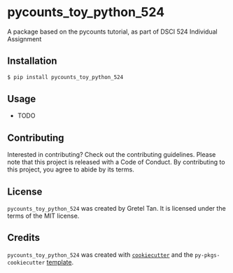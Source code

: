 # pycounts_toy_python_524

A package based on the pycounts tutorial, as part of DSCI 524 Individual Assignment

## Installation

```bash
$ pip install pycounts_toy_python_524
```

## Usage

- TODO

## Contributing

Interested in contributing? Check out the contributing guidelines. Please note that this project is released with a Code of Conduct. By contributing to this project, you agree to abide by its terms.

## License

`pycounts_toy_python_524` was created by Gretel Tan. It is licensed under the terms of the MIT license.

## Credits

`pycounts_toy_python_524` was created with [`cookiecutter`](https://cookiecutter.readthedocs.io/en/latest/) and the `py-pkgs-cookiecutter` [template](https://github.com/py-pkgs/py-pkgs-cookiecutter).
